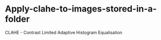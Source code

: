 # Apply-clahe-to-images-stored-in-a-folder
CLAHE - Contrast Limited Adaptive Histogram Equalisation

